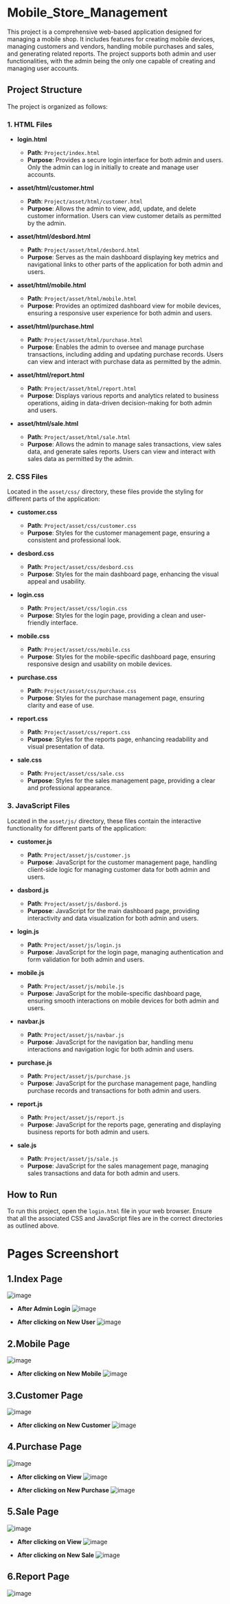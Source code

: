 # Mobile_Store_Management

This project is a comprehensive web-based application designed for managing a mobile shop. It includes features for creating mobile devices, managing customers and vendors, handling mobile purchases and sales, and generating related reports. The project supports both admin and user functionalities, with the admin being the only one capable of creating and managing user accounts.

## Project Structure

The project is organized as follows:

### 1. HTML Files

- **login.html**
  - **Path**: `Project/index.html`
  - **Purpose**: Provides a secure login interface for both admin and users. Only the admin can log in initially to create and manage user accounts.

- **asset/html/customer.html**
  - **Path**: `Project/asset/html/customer.html`
  - **Purpose**: Allows the admin to view, add, update, and delete customer information. Users can view customer details as permitted by the admin.

- **asset/html/desbord.html**
  - **Path**: `Project/asset/html/desbord.html`
  - **Purpose**: Serves as the main dashboard displaying key metrics and navigational links to other parts of the application for both admin and users.

- **asset/html/mobile.html**
  - **Path**: `Project/asset/html/mobile.html`
  - **Purpose**: Provides an optimized dashboard view for mobile devices, ensuring a responsive user experience for both admin and users.

- **asset/html/purchase.html**
  - **Path**: `Project/asset/html/purchase.html`
  - **Purpose**: Enables the admin to oversee and manage purchase transactions, including adding and updating purchase records. Users can view and interact with purchase data as permitted by the admin.

- **asset/html/report.html**
  - **Path**: `Project/asset/html/report.html`
  - **Purpose**: Displays various reports and analytics related to business operations, aiding in data-driven decision-making for both admin and users.

- **asset/html/sale.html**
  - **Path**: `Project/asset/html/sale.html`
  - **Purpose**: Allows the admin to manage sales transactions, view sales data, and generate sales reports. Users can view and interact with sales data as permitted by the admin.

### 2. CSS Files

Located in the `asset/css/` directory, these files provide the styling for different parts of the application:

- **customer.css**
  - **Path**: `Project/asset/css/customer.css`
  - **Purpose**: Styles for the customer management page, ensuring a consistent and professional look.

- **desbord.css**
  - **Path**: `Project/asset/css/desbord.css`
  - **Purpose**: Styles for the main dashboard page, enhancing the visual appeal and usability.

- **login.css**
  - **Path**: `Project/asset/css/login.css`
  - **Purpose**: Styles for the login page, providing a clean and user-friendly interface.

- **mobile.css**
  - **Path**: `Project/asset/css/mobile.css`
  - **Purpose**: Styles for the mobile-specific dashboard page, ensuring responsive design and usability on mobile devices.

- **purchase.css**
  - **Path**: `Project/asset/css/purchase.css`
  - **Purpose**: Styles for the purchase management page, ensuring clarity and ease of use.

- **report.css**
  - **Path**: `Project/asset/css/report.css`
  - **Purpose**: Styles for the reports page, enhancing readability and visual presentation of data.

- **sale.css**
  - **Path**: `Project/asset/css/sale.css`
  - **Purpose**: Styles for the sales management page, providing a clear and professional appearance.

### 3. JavaScript Files

Located in the `asset/js/` directory, these files contain the interactive functionality for different parts of the application:

- **customer.js**
  - **Path**: `Project/asset/js/customer.js`
  - **Purpose**: JavaScript for the customer management page, handling client-side logic for managing customer data for both admin and users.

- **dasbord.js**
  - **Path**: `Project/asset/js/dasbord.js`
  - **Purpose**: JavaScript for the main dashboard page, providing interactivity and data visualization for both admin and users.

- **login.js**
  - **Path**: `Project/asset/js/login.js`
  - **Purpose**: JavaScript for the login page, managing authentication and form validation for both admin and users.

- **mobile.js**
  - **Path**: `Project/asset/js/mobile.js`
  - **Purpose**: JavaScript for the mobile-specific dashboard page, ensuring smooth interactions on mobile devices for both admin and users.

- **navbar.js**
  - **Path**: `Project/asset/js/navbar.js`
  - **Purpose**: JavaScript for the navigation bar, handling menu interactions and navigation logic for both admin and users.

- **purchase.js**
  - **Path**: `Project/asset/js/purchase.js`
  - **Purpose**: JavaScript for the purchase management page, handling purchase records and transactions for both admin and users.

- **report.js**
  - **Path**: `Project/asset/js/report.js`
  - **Purpose**: JavaScript for the reports page, generating and displaying business reports for both admin and users.

- **sale.js**
  - **Path**: `Project/asset/js/sale.js`
  - **Purpose**: JavaScript for the sales management page, managing sales transactions and data for both admin and users.

## How to Run

To run this project, open the `login.html` file in your web browser. Ensure that all the associated CSS and JavaScript files are in the correct directories as outlined above.

# Pages Screenshort

## 1.Index Page
![image](https://github.com/user-attachments/assets/599f8786-ef2a-401d-94da-406342473b0a)

- **After Admin Login**
![image](https://github.com/user-attachments/assets/d134365c-2b21-4db3-adcb-b14e56fca333)

- **After clicking on New User**
![image](https://github.com/user-attachments/assets/795a2ae6-4551-4e70-837d-3a068d7dc227)

## 2.Mobile Page
![image](https://github.com/user-attachments/assets/5f63fc12-0298-4329-a318-0cdf0e376738)

- **After clicking on New Mobile**
![image](https://github.com/user-attachments/assets/283ac238-4e4c-4cd7-8605-6e812ab1ccd9)

## 3.Customer Page
![image](https://github.com/user-attachments/assets/ce19a6a4-c851-4aec-970f-da27595a1031)

- **After clicking on New Customer**
![image](https://github.com/user-attachments/assets/78b487c5-5f62-477e-a8de-15d583eb5d5f)

## 4.Purchase Page
![image](https://github.com/user-attachments/assets/0e95bc58-7cc1-46ad-8bd0-5334c2337bde)

- **After clicking on View**
![image](https://github.com/user-attachments/assets/bf28b897-c7df-4622-a292-ebf92fe0f167)

- **After clicking on New Purchase**
![image](https://github.com/user-attachments/assets/4987e0c7-5475-4d8b-9dfd-1f907af417ff)

## 5.Sale Page
![image](https://github.com/user-attachments/assets/bb1e705a-4812-4a82-959b-8bc9a4028d39)

- **After clicking on View**
![image](https://github.com/user-attachments/assets/bad183c3-03b7-4ce4-885c-f4b6db1a6da8)

- **After clicking on New Sale**
![image](https://github.com/user-attachments/assets/8aba6354-ff64-444f-82f7-ca27ec0a7916)

## 6.Report Page
![image](https://github.com/user-attachments/assets/1c128538-a2ee-4356-97fa-33b1d7ea1cf8)




















